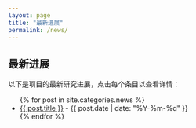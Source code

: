 ```yaml
---
layout: page
title: "最新进展"
permalink: /news/
---
```


## 最新进展

以下是项目的最新研究进展，点击每个条目以查看详情：

<ul>
{% for post in site.categories.news %}
  <li>
    <a href="{{ post.url }}">{{ post.title }}</a> - {{ post.date | date: "%Y-%m-%d" }}
  </li>
{% endfor %}
</ul>

